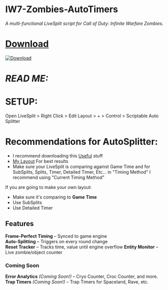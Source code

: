 # IW7-Zombies-AutoTimers
*A multi-functional LiveSplit script for Call of Duty: Infinite Warfare Zombies.*  

# [Download](https://github.com/oJumpy/IW7-Zombies-AutoTimers/releases/download/v1/Infinite-Warfare-Master.asl)

[![Download](https://img.shields.io/badge/Download-v1.0-blue?style=flat-square)](https://github.com/oJumpy/IW7-Zombies-AutoTimers/releases/download/v1/Infinite-Warfare-Master.asl)  

# *READ ME:*

# SETUP:
Open LiveSplit > Right Click > Edit Layout > + > Control > Scriptable Auto Splitter

# Recommendations for AutoSplitter:
- I recommend downloading this [Useful](https://github.com/oJumpy/IW7-Zombies-AutoTimers/releases/download/v1/Useful.zip) stuff
- [My Layout](https://github.com/oJumpy/IW7-Zombies-AutoTimers/releases/download/v1/recommended_layout.lsl) For best results
- Make sure your LiveSplit is comparing against Game Time and for SubSplits, Splits, Timer, Detailed Timer, Etc... in "Timing Method" I recommend using "Current Timing Method"

If you are going to make your own layout:
- Make sure it's comparing to **Game Time**
- Use SubSplits
- Use Detailed Timer

## Features  
**Frame-Perfect Timing** – Synced to game engine  
**Auto-Splitting** – Triggers on every round change  
**Reset Tracker** – Tracks time, value until engine overflow 
**Entity Monitor** – Live zombie/object counter

### Coming Soon  
**Error Analytics** *(Coming Soon!)* – Cryo Counter, Croc Counter, and more.  
**Trap Timers**  *(Coming Soon!)* – Trap Timers for Spaceland, Rave, etc.  
